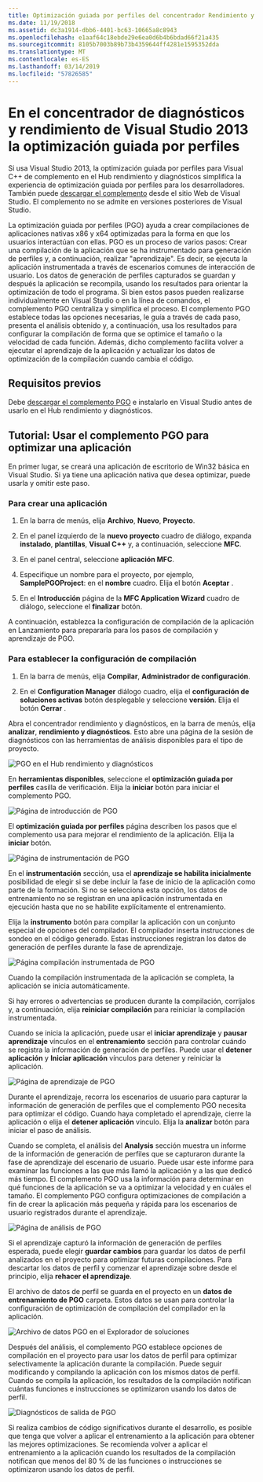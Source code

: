 ```yaml
---
title: Optimización guiada por perfiles del concentrador Rendimiento y diagnósticos
ms.date: 11/19/2018
ms.assetid: dc3a1914-dbb6-4401-bc63-10665a8c8943
ms.openlocfilehash: e1aaf64c18ebde29e6ea0d6b4b6bdad66f21a435
ms.sourcegitcommit: 8105b7003b89b73b4359644ff4281e1595352dda
ms.translationtype: MT
ms.contentlocale: es-ES
ms.lasthandoff: 03/14/2019
ms.locfileid: "57826585"
---
```

# <a name="profile-guided-optimization-in-the-visual-studio-2013-performance-and-diagnostics-hub"></a>En el concentrador de diagnósticos y rendimiento de Visual Studio 2013 la optimización guiada por perfiles

Si usa Visual Studio 2013, la optimización guiada por perfiles para Visual C++ de complemento en el Hub rendimiento y diagnósticos simplifica la experiencia de optimización guiada por perfiles para los desarrolladores. También puede [descargar el complemento](https://marketplace.visualstudio.com/items?itemName=ProfileGuidedOptimizationTeam.ProfileGuidedOptimizationforVisualC) desde el sitio Web de Visual Studio. El complemento no se admite en versiones posteriores de Visual Studio.

La optimización guiada por perfiles (PGO) ayuda a crear compilaciones de aplicaciones nativas x86 y x64 optimizadas para la forma en que los usuarios interactúan con ellas. PGO es un proceso de varios pasos: Crear una compilación de la aplicación que se ha instrumentado para generación de perfiles y, a continuación, realizar "aprendizaje". Es decir, se ejecuta la aplicación instrumentada a través de escenarios comunes de interacción de usuario. Los datos de generación de perfiles capturados se guardan y después la aplicación se recompila, usando los resultados para orientar la optimización de todo el programa. Si bien estos pasos pueden realizarse individualmente en Visual Studio o en la línea de comandos, el complemento PGO centraliza y simplifica el proceso. El complemento PGO establece todas las opciones necesarias, le guía a través de cada paso, presenta el análisis obtenido y, a continuación, usa los resultados para configurar la compilación de forma que se optimice el tamaño o la velocidad de cada función. Además, dicho complemento facilita volver a ejecutar el aprendizaje de la aplicación y actualizar los datos de optimización de la compilación cuando cambia el código.

## <a name="prerequisites"></a>Requisitos previos

Debe [descargar el complemento PGO](https://marketplace.visualstudio.com/items?itemName=ProfileGuidedOptimizationTeam.ProfileGuidedOptimizationforVisualC) e instalarlo en Visual Studio antes de usarlo en el Hub rendimiento y diagnósticos.

## <a name="walkthrough-using-the-pgo-plug-in-to-optimize-an-app"></a>Tutorial: Usar el complemento PGO para optimizar una aplicación

En primer lugar, se creará una aplicación de escritorio de Win32 básica en Visual Studio. Si ya tiene una aplicación nativa que desea optimizar, puede usarla y omitir este paso.

### <a name="to-create-an-app"></a>Para crear una aplicación

1. En la barra de menús, elija **Archivo**, **Nuevo**, **Proyecto**.

1. En el panel izquierdo de la **nuevo proyecto** cuadro de diálogo, expanda **instalado**, **plantillas**, **Visual C++** y, a continuación, seleccione  **MFC**.

1. En el panel central, seleccione **aplicación MFC**.

1. Especifique un nombre para el proyecto, por ejemplo, **SamplePGOProject**: en el **nombre** cuadro. Elija el botón **Aceptar** .

1. En el **Introducción** página de la **MFC Application Wizard** cuadro de diálogo, seleccione el **finalizar** botón.

A continuación, establezca la configuración de compilación de la aplicación en Lanzamiento para prepararla para los pasos de compilación y aprendizaje de PGO.

### <a name="to-set-the-build-configuration"></a>Para establecer la configuración de compilación

1. En la barra de menús, elija **Compilar**, **Administrador de configuración**.

1. En el **Configuration Manager** diálogo cuadro, elija el **configuración de soluciones activas** botón desplegable y seleccione **versión**. Elija el botón **Cerrar** .

Abra el concentrador rendimiento y diagnósticos, en la barra de menús, elija **analizar**, **rendimiento y diagnósticos**. Esto abre una página de la sesión de diagnósticos con las herramientas de análisis disponibles para el tipo de proyecto.

![PGO en el Hub rendimiento y diagnósticos](media/pgofig0hub.png "PGO en el Hub rendimiento y diagnósticos")

En **herramientas disponibles**, seleccione el **optimización guiada por perfiles** casilla de verificación. Elija la **iniciar** botón para iniciar el complemento PGO.

![Página de introducción de PGO](media/pgofig1start.png "página de introducción de PGO")

El **optimización guiada por perfiles** página describen los pasos que el complemento usa para mejorar el rendimiento de la aplicación. Elija la **iniciar** botón.

![Página de instrumentación de PGO](media/pgofig2instrument.png "página de instrumentación de PGO")

En el **instrumentación** sección, usa el **aprendizaje se habilita inicialmente** posibilidad de elegir si se debe incluir la fase de inicio de la aplicación como parte de la formación. Si no se selecciona esta opción, los datos de entrenamiento no se registran en una aplicación instrumentada en ejecución hasta que no se habilite explícitamente el entrenamiento.

Elija la **instrumento** botón para compilar la aplicación con un conjunto especial de opciones del compilador. El compilador inserta instrucciones de sondeo en el código generado. Estas instrucciones registran los datos de generación de perfiles durante la fase de aprendizaje.

![Página compilación instrumentada de PGO](media/pgofig3build.PNG "página compilación instrumentada de PGO")

Cuando la compilación instrumentada de la aplicación se completa, la aplicación se inicia automáticamente.

Si hay errores o advertencias se producen durante la compilación, corríjalos y, a continuación, elija **reiniciar compilación** para reiniciar la compilación instrumentada.

Cuando se inicia la aplicación, puede usar el **iniciar aprendizaje** y **pausar aprendizaje** vínculos en el **entrenamiento** sección para controlar cuándo se registra la información de generación de perfiles. Puede usar el **detener aplicación** y **Iniciar aplicación** vínculos para detener y reiniciar la aplicación.

![Página de aprendizaje de PGO](media/pgofig4training.PNG "página de aprendizaje de PGO")

Durante el aprendizaje, recorra los escenarios de usuario para capturar la información de generación de perfiles que el complemento PGO necesita para optimizar el código. Cuando haya completado el aprendizaje, cierre la aplicación o elija el **detener aplicación** vínculo. Elija la **analizar** botón para iniciar el paso de análisis.

Cuando se completa, el análisis del **Analysis** sección muestra un informe de la información de generación de perfiles que se capturaron durante la fase de aprendizaje del escenario de usuario. Puede usar este informe para examinar las funciones a las que más llamó la aplicación y a las que dedicó más tiempo. El complemento PGO usa la información para determinar en qué funciones de la aplicación se va a optimizar la velocidad y en cuáles el tamaño. El complemento PGO configura optimizaciones de compilación a fin de crear la aplicación más pequeña y rápida para los escenarios de usuario registrados durante el aprendizaje.

![Página de análisis de PGO](media/pgofig5analyze.png "página de análisis de PGO")

Si el aprendizaje capturó la información de generación de perfiles esperada, puede elegir **guardar cambios** para guardar los datos de perfil analizados en el proyecto para optimizar futuras compilaciones. Para descartar los datos de perfil y comenzar el aprendizaje sobre desde el principio, elija **rehacer el aprendizaje**.

El archivo de datos de perfil se guarda en el proyecto en un **datos de entrenamiento de PGO** carpeta. Estos datos se usan para controlar la configuración de optimización de compilación del compilador en la aplicación.

![Archivo de datos PGO en el Explorador de soluciones](media/pgofig6data.png "archivo de datos PGO en el Explorador de soluciones")

Después del análisis, el complemento PGO establece opciones de compilación en el proyecto para usar los datos de perfil para optimizar selectivamente la aplicación durante la compilación. Puede seguir modificando y compilando la aplicación con los mismos datos de perfil. Cuando se compila la aplicación, los resultados de la compilación notifican cuántas funciones e instrucciones se optimizaron usando los datos de perfil.

![Diagnósticos de salida de PGO](media/pgofig7diagnostics.png "diagnósticos de salida de PGO")

Si realiza cambios de código significativos durante el desarrollo, es posible que tenga que volver a aplicar el entrenamiento a la aplicación para obtener las mejores optimizaciones. Se recomienda volver a aplicar el entrenamiento a la aplicación cuando los resultados de la compilación notifican que menos del 80 % de las funciones o instrucciones se optimizaron usando los datos de perfil.